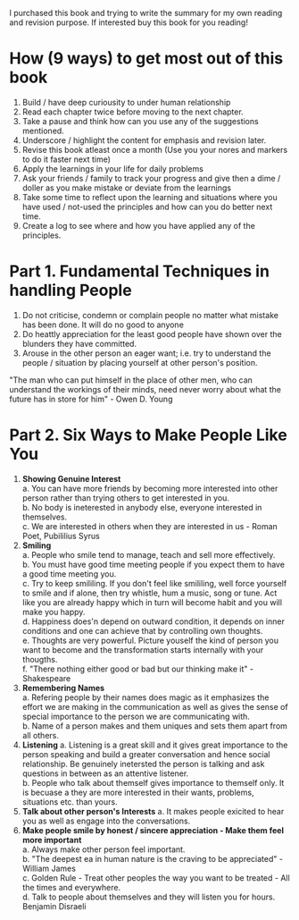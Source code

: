 I purchased this book and trying to write the summary for my own reading and revision purpose. If interested buy this book for you reading!

How (9 ways) to get most out of this book
=========================================
1. Build / have deep curiousity to under human relationship
2. Read each chapter twice before moving to the next chapter.
3. Take a pause and think how can you use any of the suggestions mentioned.
4. Underscore / highlight the content for emphasis and revision later.
5. Revise this book atleast once a month (Use you your nores and markers to do it faster next time)
6. Apply the learnings in your life for daily problems 
7. Ask your friends / family to track your progress and give then a dime / doller as you make mistake or deviate from the learnings
8. Take some time to reflect upon the learning and situations where you have used / not-used the principles and how can you do better next time.
9. Create a log to see where and how you have applied any of the principles.


Part 1. Fundamental Techniques in handling People
=================================================
1. Do not criticise, condemn or complain people no matter what mistake has been done. It will do no good to anyone
2. Do heattly appreciation for the least good people have shown over the blunders they have committed.
3. Arouse in the other person an eager want; i.e. try to understand the people / situation by placing yourself at other person's position.

"The man who can put himself in the place of other men, who can understand the workings of their minds, need never worry about what the future has in store for him" - Owen D. Young

Part 2. Six Ways to Make People Like You
========================================
1. **Showing Genuine Interest**  
    a. You can have more friends by becoming more interested into other person rather than trying others to get interested in you.   
    b. No body is ineterested in anybody else, everyone interested in themselves.  
    c. We are interested in others when they are interested in us - Roman Poet,  Pubililius Syrus  
2. **Smiling**   
    a. People who smile tend to manage, teach and sell more effectively.  
    b. You must have good time meeting people if you expect them to have a good time meeting you.  
    c. Try to keep smililing. If you don't feel like smililing, well force yourself to smile and if alone, then try whistle, hum a music, song or tune. Act like you are already happy which in turn will become habit and you will make you happy.  
    d. Happiness does'n depend on outward condition, it depends on inner conditions and one can achieve that by controlling own thoughts.  
    e. Thoughts are very powerful. Picture youself the kind of person you want to become and the transformation starts internally with your thougths.   
    f. "There nothing either good or bad but our thinking make it" - Shakespeare  
3. **Remembering Names**   
    a. Refering people by their names does magic as it emphasizes the effort we are making in the communication as well as gives the sense of special importance to the person we are communicating with.  
    b. Name of a person makes and them uniques and sets them apart from all others.  
4. **Listening** 
    a. Listening is a great skill and it gives great importance to the person speaking and build a greater conversation and hence social relationship. Be genuinely inetersted the person is talking and ask questions in between as an attentive listener.   
    b. People who talk about themself gives importance to themself only. It is becuase a they are more interested in their wants, problems, situations etc. than yours.  
5. **Talk about other person's Interests**
    a. It makes people exicited to hear you as well as engage into the conversations.  
6. **Make people smile by honest / sincere appreciation - Make them feel more important**  
    a. Always make other person feel important.    
    b. "The deepest ea in human nature is the craving to be appreciated" - William James  
    c. Golden Rule - Treat other peoples the way you want to be treated - All the times and everywhere.  
    d. Talk to people about themselves and they will listen you for hours. Benjamin Disraeli  
    
 
